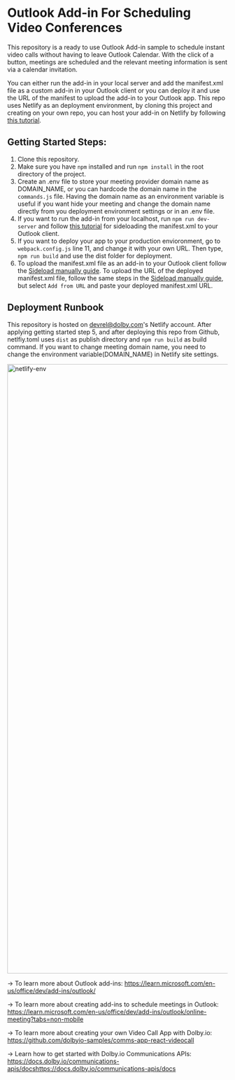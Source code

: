 # Outlook Add-in For Scheduling Video Conferences

This repository is a ready to use Outlook Add-in sample to schedule instant video calls without having to leave Outlook Calendar. With the click of a button, meetings are scheduled and the relevant meeting information is sent via a calendar invitation. 

You can either run the add-in in your local server and add the manifest.xml file as a custom add-in in your Outlook client or you can deploy it and use the URL of the manifest to upload the add-in to your Outlook app. This repo uses Netlify as an deployment environment, by cloning this project and creating on your own repo, you can host your add-in on Netlify by following [this tutorial](https://www.netlify.com/blog/2016/09/29/a-step-by-step-guide-deploying-on-netlify/).

## Getting Started Steps:
1. Clone this repository. 
2. Make sure you have `npm` installed and run `npm install` in the root directory of the project.
3. Create an .env file to store your meeting provider domain name as DOMAIN_NAME, or you can hardcode the domain name in the `commands.js` file. Having the domain name as an environment variable is useful if you want hide your meeting and change the domain name directly from you deployment environment settings or in an .env file. 
4. If you want to run the add-in from your localhost, run `npm run dev-server` and follow [this tutorial](https://learn.microsoft.com/en-us/office/dev/add-ins/outlook/sideload-outlook-add-ins-for-testing?tabs=windows) for sideloading the manifest.xml to your Outlook client.
5. If you want to deploy your app to your production envioronment, go to `webpack.config.js` line 11, and change it with your own URL.
Then type, `npm run build` and use the dist folder for deployment.
6. To upload the manifest.xml file as an add-in to your Outlook client follow the [Sideload manually guide](https://learn.microsoft.com/en-us/office/dev/add-ins/outlook/sideload-outlook-add-ins-for-testing?tabs=windows#sideload-manually). To upload the URL of the deployed manifest.xml file, follow the same steps in the [Sideload manually guide](https://learn.microsoft.com/en-us/office/dev/add-ins/outlook/sideload-outlook-add-ins-for-testing?tabs=windows#sideload-manually), but select `Add from URL` and paste your deployed manifest.xml URL. 

## Deployment Runbook
This repository is hosted on devrel@dolby.com's Netlify account. After applying getting started step 5, and after deploying this repo from Github, netlfiy.toml uses `dist` as publish directory and `npm run build` as build command. If you want to change meeting domain name, you need to change the  environment variable(DOMAIN_NAME) in Netlify site settings. 

<img width="1393" alt="netlify-env" src="https://github.com/dolbyio-samples/comms-video-call-outlook-add-in/assets/63646687/b3199399-bd08-4735-ae37-0d85e798eb9e">

-> To learn more about Outlook add-ins: https://learn.microsoft.com/en-us/office/dev/add-ins/outlook/ 

-> To learn more about creating add-ins to schedule meetings in Outlook: https://learn.microsoft.com/en-us/office/dev/add-ins/outlook/online-meeting?tabs=non-mobile

-> To learn more about creating your own Video Call App with Dolby.io: https://github.com/dolbyio-samples/comms-app-react-videocall

-> Learn how to get started with Dolby.io Communications APIs: https://docs.dolby.io/communications-apis/docshttps://docs.dolby.io/communications-apis/docs
